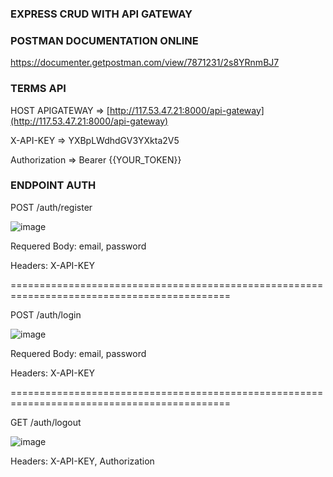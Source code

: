 ### EXPRESS CRUD WITH API GATEWAY

### POSTMAN DOCUMENTATION ONLINE
https://documenter.getpostman.com/view/7871231/2s8YRnmBJ7

### TERMS API 
HOST APIGATEWAY => [http://117.53.47.21:8000/api-gateway](http://117.53.47.21:8000/api-gateway)

X-API-KEY => YXBpLWdhdGV3YXkta2V5

Authorization => Bearer {{YOUR_TOKEN}}


### ENDPOINT AUTH
POST /auth/register

![image](https://user-images.githubusercontent.com/29777307/199466263-7d0c2b15-9d33-4cdb-96b7-86ab3611a81b.png)

Requered Body: email, password

Headers: X-API-KEY

============================================================================================

POST /auth/login

![image](https://user-images.githubusercontent.com/29777307/199466729-9645f3bb-1a58-4076-ae38-968afdd95f1a.png)

Requered Body: email, password

Headers: X-API-KEY

============================================================================================

GET /auth/logout

![image](https://user-images.githubusercontent.com/29777307/199467753-7ca7263d-9cd1-4973-b7d3-db5e8e271ea8.png)

Headers: X-API-KEY, Authorization
